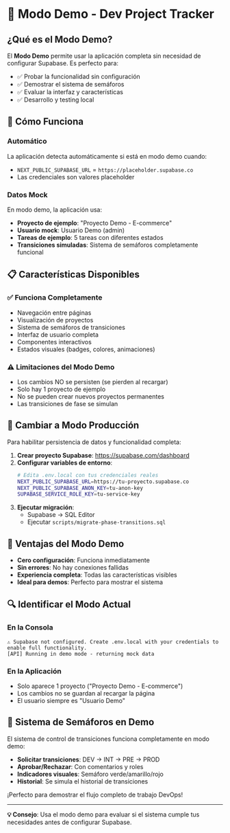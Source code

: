 # 🎯 Modo Demo - Dev Project Tracker

## ¿Qué es el Modo Demo?

El **Modo Demo** permite usar la aplicación completa sin necesidad de configurar Supabase. Es perfecto para:

- ✅ Probar la funcionalidad sin configuración
- ✅ Demostrar el sistema de semáforos  
- ✅ Evaluar la interfaz y características
- ✅ Desarrollo y testing local

## 🚀 Cómo Funciona

### Automático
La aplicación detecta automáticamente si está en modo demo cuando:
- `NEXT_PUBLIC_SUPABASE_URL` = `https://placeholder.supabase.co`
- Las credenciales son valores placeholder

### Datos Mock
En modo demo, la aplicación usa:
- **Proyecto de ejemplo**: "Proyecto Demo - E-commerce"
- **Usuario mock**: Usuario Demo (admin)
- **Tareas de ejemplo**: 5 tareas con diferentes estados
- **Transiciones simuladas**: Sistema de semáforos completamente funcional

## 📋 Características Disponibles

### ✅ Funciona Completamente
- Navegación entre páginas
- Visualización de proyectos
- Sistema de semáforos de transiciones
- Interfaz de usuario completa
- Componentes interactivos
- Estados visuales (badges, colores, animaciones)

### ⚠️ Limitaciones del Modo Demo
- Los cambios NO se persisten (se pierden al recargar)
- Solo hay 1 proyecto de ejemplo
- No se pueden crear nuevos proyectos permanentes
- Las transiciones de fase se simulan

## 🔧 Cambiar a Modo Producción

Para habilitar persistencia de datos y funcionalidad completa:

1. **Crear proyecto Supabase**: https://supabase.com/dashboard
2. **Configurar variables de entorno**:
   ```bash
   # Edita .env.local con tus credenciales reales
   NEXT_PUBLIC_SUPABASE_URL=https://tu-proyecto.supabase.co
   NEXT_PUBLIC_SUPABASE_ANON_KEY=tu-anon-key
   SUPABASE_SERVICE_ROLE_KEY=tu-service-key
   ```
3. **Ejecutar migración**: 
   - Supabase → SQL Editor
   - Ejecutar `scripts/migrate-phase-transitions.sql`

## 🎉 Ventajas del Modo Demo

- **Cero configuración**: Funciona inmediatamente
- **Sin errores**: No hay conexiones fallidas
- **Experiencia completa**: Todas las características visibles
- **Ideal para demos**: Perfecto para mostrar el sistema

## 🔍 Identificar el Modo Actual

### En la Consola
```
⚠️ Supabase not configured. Create .env.local with your credentials to enable full functionality.
[API] Running in demo mode - returning mock data
```

### En la Aplicación
- Solo aparece 1 proyecto ("Proyecto Demo - E-commerce")
- Los cambios no se guardan al recargar la página
- El usuario siempre es "Usuario Demo"

## 🚦 Sistema de Semáforos en Demo

El sistema de control de transiciones funciona completamente en modo demo:

- **Solicitar transiciones**: DEV → INT → PRE → PROD
- **Aprobar/Rechazar**: Con comentarios y roles
- **Indicadores visuales**: Semáforo verde/amarillo/rojo
- **Historial**: Se simula el historial de transiciones

¡Perfecto para demostrar el flujo completo de trabajo DevOps!

---

**💡 Consejo**: Usa el modo demo para evaluar si el sistema cumple tus necesidades antes de configurar Supabase.
